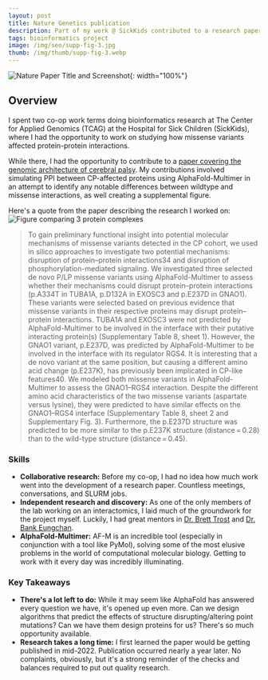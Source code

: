 ```yaml
---
layout: post
title: Nature Genetics publication
description: Part of my work @ SickKids contributed to a research paper in Nature.
tags: bioinformatics project
image: /img/seo/supp-fig-3.jpg
thumb: /img/thumb/supp-fig-3.webp
---
```


![Nature Paper Title and Screenshot](/murtohilali.github.io/img/articles/nature-paper.png){: width="100%"}

## Overview
I spent two co-op work terms doing bioinformatics research at The Center for Applied Genomics (TCAG) at the Hospital for Sick Children (SickKids), where I had the opportunity to work on studying how missense variants affected protein-protein interactions. 

While there, I had the opportunity to contribute to a [paper covering the genomic architecture of cerebral palsy](https://www.nature.com/articles/s41588-024-01686-x). My contributions involved simulating PPI between CP-affected proteins using AlphaFold-Multimer in an attempt to identify any notable differences between wildtype and missense interactions, as well creating a supplemental figure. 

Here's a quote from the paper describing the research I worked on:
![Figure comparing 3 protein complexes](/murtohilali.github.io/img/articles/supp-fig-3.png)
>To gain preliminary functional insight into potential molecular mechanisms of missense variants detected in the CP cohort, we used in silico approaches to investigate two potential mechanisms: disruption of protein–protein interactions34 and disruption of phosphorylation-mediated signaling. 
We investigated three selected de novo P/LP missense variants using AlphaFold-Multimer to assess whether their mechanisms could disrupt protein–protein interactions (p.A334T in TUBA1A, p.D132A in EXOSC3 and p.E237D in GNAO1). These variants were selected based on previous evidence that missense variants in their respective proteins may disrupt protein–protein interactions. TUBA1A and EXOSC3 were not predicted by AlphaFold-Multimer to be involved in the interface with their putative interacting protein(s) (Supplementary Table 8, sheet 1). 
However, the GNAO1 variant, p.E237D, was predicted by AlphaFold-Multimer to be involved in the interface with its regulator RGS4. It is interesting that a de novo variant at the same position, but causing a different amino acid change (p.E237K), has previously been implicated in CP-like features40. 
We modeled both missense variants in AlphaFold-Multimer to assess the GNAO1–RGS4 interaction. Despite the different amino acid characteristics of the two missense variants (aspartate versus lysine), they were predicted to have similar effects on the GNAO1–RGS4 interface (Supplementary Table 8, sheet 2 and Supplementary Fig. 3). Furthermore, the p.E237D structure was predicted to be more similar to the p.E237K structure (distance = 0.28) than to the wild-type structure (distance = 0.45).

### Skills
- **Collaborative research:** Before my co-op, I had no idea how much work went into the development of a research paper. Countless meetings, conversations, and SLURM jobs.
- **Independent research and discovery:** As one of the only members of the lab working on an interactomics, I laid much of the groundwork for the project myself. Luckily, I had great mentors in [Dr. Brett Trost](https://www.sickkids.ca/en/staff/t/brett-trost/) and [Dr. Bank Eungchan](http://www.tcag.ca/profiles/engchuan.html).
- **AlphaFold-Multimer:** AF-M is an incredible tool (especially in conjunction with a tool like PyMol), solving some of the most elusive problems in the world of computational molecular biology. Getting to work with it every day was incredibly illuminating.

### Key Takeaways
- **There's a lot left to do:** While it may seem like AlphaFold has answered every question we have, it's opened up even more. Can we design algorithms that predict the effects of structure disrupting/altering point mutations? Can we have them design proteins for us? There's so much opportunity available.
- **Research takes a long time:** I first learned the paper would be getting published in mid-2022. Publication occurred nearly a year later. No complaints, obviously, but it's a strong reminder of the checks and balances required to put out quality research.
